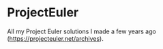# ProjectEuler
All my Project Euler solutions I made a few years ago (https://projecteuler.net/archives).
